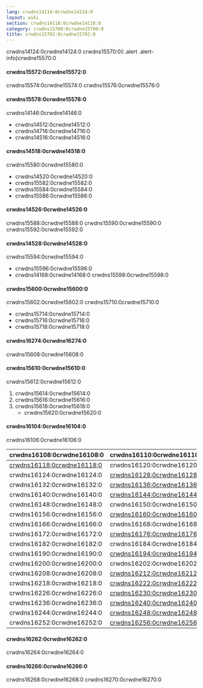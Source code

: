 ```yaml
---
lang: crwdns14114:0crwdne14114:0
layout: wiki
section: crwdns14118:0crwdne14118:0
category: crwdns15700:0crwdne15700:0
title: crwdns15702:0crwdne15702:0
---
```


crwdns14124:0crwdne14124:0
crwdns15570:0{:.alert .alert-info}crwdne15570:0

#### crwdns15572:0crwdne15572:0
crwdns15574:0crwdne15574:0 crwdns15576:0crwdne15576:0

#### crwdns15578:0crwdne15578:0
crwdns14146:0crwdne14146:0
- crwdns14512:0crwdne14512:0
- crwdns14716:0crwdne14716:0
- crwdns14516:0crwdne14516:0

#### crwdns14518:0crwdne14518:0
crwdns15580:0crwdne15580:0
- crwdns14520:0crwdne14520:0
- crwdns15582:0crwdne15582:0
- crwdns15584:0crwdne15584:0
- crwdns15586:0crwdne15586:0

#### crwdns14526:0crwdne14526:0
crwdns15588:0crwdne15588:0 crwdns15590:0crwdne15590:0 crwdns15592:0crwdne15592:0

#### crwdns14528:0crwdne14528:0
crwdns15594:0crwdne15594:0

- crwdns15596:0crwdne15596:0
- crwdns14168:0crwdne14168:0 crwdns15598:0crwdne15598:0

#### crwdns15600:0crwdne15600:0
crwdns15602:0crwdne15602:0 crwdns15710:0crwdne15710:0
- crwdns15714:0crwdne15714:0
- crwdns15716:0crwdne15716:0
- crwdns15718:0crwdne15718:0

#### crwdns16274:0crwdne16274:0
crwdns15608:0crwdne15608:0

#### crwdns15610:0crwdne15610:0
crwdns15612:0crwdne15612:0
1. crwdns15614:0crwdne15614:0
1. crwdns15616:0crwdne15616:0
1. crwdns15618:0crwdne15618:0
   - crwdns15620:0crwdne15620:0

#### crwdns16104:0crwdne16104:0

crwdns16106:0crwdne16106:0

| crwdns16108:0crwdne16108:0                     | crwdns16110:0crwdne16110:0                | crwdns16112:0crwdne16112:0   | crwdns16114:0crwdne16114:0   |
| ---------------------------------------------- | ----------------------------------------- | ---------------------------- | ---------------------------- |
| [crwdns16118:0crwdne16118:0][nds-hb-menu-argv] | crwdns16120:0crwdne16120:0                | `crwdns16122:0crwdne16122:0` |                              |
| crwdns16124:0crwdne16124:0                     | [crwdns16128:0crwdne16128:0][stellads]    | `crwdns16130:0crwdne16130:0` |                              |
| crwdns16132:0crwdne16132:0                     | [crwdns16136:0crwdne16136:0][a5200ds]     | `crwdns16138:0crwdne16138:0` |                              |
| crwdns16140:0crwdne16140:0                     | [crwdns16144:0crwdne16144:0][a7800ds]     | `crwdns16146:0crwdne16146:0` |                              |
| crwdns16148:0crwdne16148:0                     | crwdns16150:0crwdne16150:0                | crwdns16152:0crwdne16152:0   | crwdns16154:0crwdne16154:0   |
| crwdns16156:0crwdne16156:0                     | [crwdns16160:0crwdne16160:0][unlaunch]    | crwdns16162:0crwdne16162:0   | crwdns16164:0crwdne16164:0   |
| crwdns16166:0crwdne16166:0                     | crwdns16168:0crwdne16168:0                | `crwdns16170:0crwdne16170:0` |                              |
| crwdns16172:0crwdne16172:0                     | [crwdns16176:0crwdne16176:0][gameyob]     | crwdns16178:0crwdne16178:0   | `crwdns16180:0crwdne16180:0` |
| crwdns16182:0crwdne16182:0                     | crwdns16184:0crwdne16184:0                | crwdns16186:0crwdne16186:0   | `crwdns16188:0crwdne16188:0` |
| crwdns16190:0crwdne16190:0                     | [crwdns16194:0crwdne16194:0][s8ds]        | `crwdns16196:0crwdne16196:0` | `crwdns16198:0crwdne16198:0` |
| crwdns16200:0crwdne16200:0                     | crwdns16202:0crwdne16202:0                | `crwdns16204:0crwdne16204:0` | crwdns16206:0crwdne16206:0   |
| crwdns16208:0crwdne16208:0                     | [crwdns16212:0crwdne16212:0][s8ds]        | `crwdns16214:0crwdne16214:0` | `crwdns16216:0crwdne16216:0` |
| crwdns16218:0crwdne16218:0                     | [crwdns16222:0crwdne16222:0][mpeg4player] | `crwdns16224:0crwdne16224:0` |                              |
| crwdns16226:0crwdne16226:0                     | [crwdns16230:0crwdne16230:0][nesds]       | crwdns16232:0crwdne16232:0   | `crwdns16234:0crwdne16234:0` |
| crwdns16236:0crwdne16236:0                     | [crwdns16240:0crwdne16240:0][nitrografx]  | `crwdns16242:0crwdne16242:0` |                              |
| crwdns16244:0crwdne16244:0                     | [crwdns16248:0crwdne16248:0][rvidplayer]  | `crwdns16250:0crwdne16250:0` |                              |
| crwdns16252:0crwdne16252:0                     | [crwdns16256:0crwdne16256:0][snemulds]    | crwdns16258:0crwdne16258:0   | crwdns16260:0crwdne16260:0   |


#### crwdns16262:0crwdne16262:0
crwdns16264:0crwdne16264:0

#### crwdns16266:0crwdne16266:0
crwdns16268:0crwdne16268:0 crwdns16270:0crwdne16270:0

[a5200ds]: crwdns16134:0crwdne16134:0
[a7800ds]: crwdns16142:0crwdne16142:0
[gameyob]: crwdns16174:0crwdne16174:0
[mpeg4player]: crwdns16220:0crwdne16220:0
[nds-hb-menu-argv]: crwdns16116:0crwdne16116:0
[nesds]: crwdns16228:0crwdne16228:0
[nitrografx]: crwdns16238:0crwdne16238:0
[rvidplayer]: crwdns16246:0crwdne16246:0
[s8ds]: crwdns16192:0crwdne16192:0
[s8ds]: crwdns16210:0crwdne16210:0
[snemulds]: crwdns16254:0crwdne16254:0
[stellads]: crwdns16126:0crwdne16126:0
[unlaunch]: crwdns16158:0crwdne16158:0
